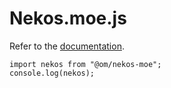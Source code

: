 # Nekos.moe.js

Refer to the [documentation](https://nekos-moe-js.vercel.app).

```
import nekos from "@om/nekos-moe";
console.log(nekos);
```

